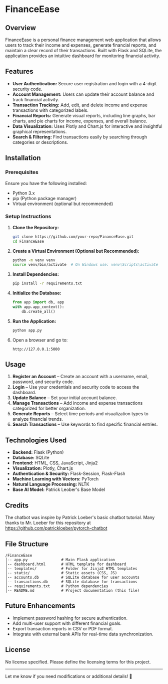 # FinanceEase

## Overview
FinanceEase is a personal finance management web application that allows users to track their income and expenses, generate financial reports, and maintain a clear record of their transactions. Built with Flask and SQLite, the application provides an intuitive dashboard for monitoring financial activity.

## Features
- **User Authentication:** Secure user registration and login with a 4-digit security code.
- **Account Management:** Users can update their account balance and track financial activity.
- **Transaction Tracking:** Add, edit, and delete income and expense transactions with categorized labels.
- **Financial Reports:** Generate visual reports, including line graphs, bar charts, and pie charts for income, expenses, and overall balance.
- **Data Visualization:** Uses Plotly and Chart.js for interactive and insightful graphical representations.
- **Search & Filtering:** Find transactions easily by searching through categories or descriptions.

## Installation

### Prerequisites
Ensure you have the following installed:
- Python 3.x
- pip (Python package manager)
- Virtual environment (optional but recommended)

### Setup Instructions
1. **Clone the Repository:**
   ```bash
   git clone https://github.com/your-repo/FinanceEase.git
   cd FinanceEase
   ```

2. **Create a Virtual Environment (Optional but Recommended):**
   ```bash
   python -m venv venv
   source venv/bin/activate  # On Windows use: venv\Scripts\activate
   ```

3. **Install Dependencies:**
   ```bash
   pip install -r requirements.txt
   ```

4. **Initialize the Database:**
   ```python
   from app import db, app
   with app.app_context():
       db.create_all()
   ```

5. **Run the Application:**
   ```bash
   python app.py
   ```

6. Open a browser and go to:
   ```
   http://127.0.0.1:5000
   ```

## Usage
1. **Register an Account** – Create an account with a username, email, password, and security code.
2. **Login** – Use your credentials and security code to access the dashboard.
3. **Update Balance** – Set your initial account balance.
4. **Manage Transactions** – Add income and expense transactions categorized for better organization.
5. **Generate Reports** – Select time periods and visualization types to analyze financial trends.
6. **Search Transactions** – Use keywords to find specific financial entries.

## Technologies Used
- **Backend:** Flask (Python)
- **Database:** SQLite
- **Frontend:** HTML, CSS, JavaScript, Jinja2
- **Visualization:** Plotly, Chart.js
- **Authentication & Security:** Flask-Session, Flask-Flash
- **Machine Learning with Vectors:** PyTorch
- **Natural Language Processing:** NLTK
- **Base AI Model:** Patrick Leober's Base Model

## Credits
The chatbot was inspire by Patrick Loeber's basic chatbot tutorial. Many thanks to Mr. Loeber for this repository at https://github.com/patrickloeber/pytorch-chatbot

## File Structure
```
/FinanceEase
│-- app.py               # Main Flask application
│-- dashboard.html       # HTML template for dashboard
│-- templates/           # Folder for Jinja2 HTML templates
│-- static/              # Static assets (CSS, JS)
│-- accounts.db          # SQLite database for user accounts
│-- transactions.db      # SQLite database for transactions
│-- requirements.txt     # Python dependencies
│-- README.md            # Project documentation (this file)
```

## Future Enhancements
- Implement password hashing for secure authentication.
- Add multi-user support with different financial goals.
- Export transaction reports in CSV or PDF format.
- Integrate with external bank APIs for real-time data synchronization.

## License
No license specified. Please define the licensing terms for this project.

---

Let me know if you need modifications or additional details! 🚀
